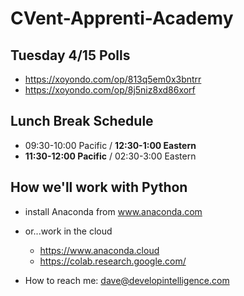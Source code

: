 # CVent-Apprenti-Academy

## Tuesday 4/15 Polls
* https://xoyondo.com/op/813q5em0x3bntrr
* https://xoyondo.com/op/8j5niz8xd86xorf

## Lunch Break Schedule
* 09:30-10:00 Pacific / __12:30-1:00 Eastern__
* __11:30-12:00 Pacific__ / 02:30-3:00 Eastern

## How we'll work with Python
* install Anaconda from www.anaconda.com
* or...work in the cloud
  * https://www.anaconda.cloud
  * https://colab.research.google.com/


* How to reach me: dave@developintelligence.com
